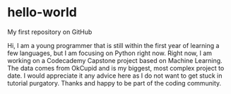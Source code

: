 # hello-world
My first repository on GitHub

Hi, I am a young programmer that is still within the first year of learning a few languages, but I am focusing on Python right now. Right now, I am working on a Codecademy Capstone project based on Machine Learning. The data comes from OkCupid and is my biggest, most complex project to date. I would appreciate it any advice here as I do not want to get stuck in tutorial purgatory. Thanks and happy to be part of the coding community.
